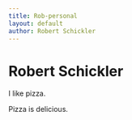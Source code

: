 ```yaml
---
title: Rob-personal
layout: default
author: Robert Schickler
---
```

Robert Schickler
================================
I like pizza.

Pizza is delicious.
